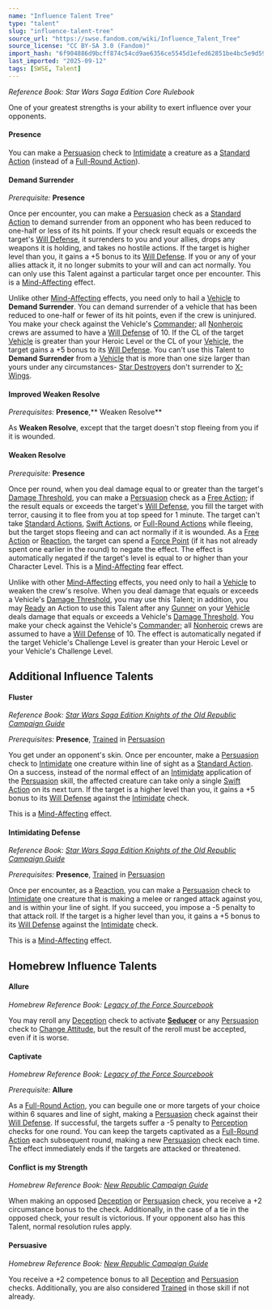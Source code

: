 ```yaml
---
name: "Influence Talent Tree"
type: "talent"
slug: "influence-talent-tree"
source_url: "https://swse.fandom.com/wiki/Influence_Talent_Tree"
source_license: "CC BY-SA 3.0 (Fandom)"
import_hash: "6f904886d9bcff874c54cd9ae6356ce5545d1efed62851be4bc5e9d59e3c5408"
last_imported: "2025-09-12"
tags: [SWSE, Talent]
---
```

*Reference Book: Star Wars Saga Edition Core Rulebook*

One of your greatest strengths is your ability to exert influence over your opponents.

#### **Presence**
You can make a [Persuasion](https://swse.fandom.com/wiki/Persuasion) check to [Intimidate](https://swse.fandom.com/wiki/Intimidate) a creature as a [Standard Action](https://swse.fandom.com/wiki/Standard_Action) (instead of a [Full-Round Action](https://swse.fandom.com/wiki/Full-Round_Action)).

#### **Demand Surrender**
*Prerequisite:* **Presence**

Once per encounter, you can make a [Persuasion](https://swse.fandom.com/wiki/Persuasion) check as a [Standard Action](https://swse.fandom.com/wiki/Standard_Action) to demand surrender from an opponent who has been reduced to one-half or less of its hit points. If your check result equals or exceeds the target's [Will Defense](https://swse.fandom.com/wiki/Will_Defense), it surrenders to you and your allies, drops any weapons it is holding, and takes no hostile actions. If the target is higher level than you, it gains a +5 bonus to its [Will Defense](https://swse.fandom.com/wiki/Will_Defense). If you or any of your allies attack it, it no longer submits to your will and can act normally. You can only use this Talent against a particular target once per encounter. This is a [Mind-Affecting](https://swse.fandom.com/wiki/Mind-Affecting) effect.

Unlike other [Mind-Affecting](https://swse.fandom.com/wiki/Mind-Affecting) effects, you need only to hail a [Vehicle](https://swse.fandom.com/wiki/Vehicle) to **Demand Surrender**. You can demand surrender of a vehicle that has been reduced to one-half or fewer of its hit points, even if the crew is uninjured. You make your check against the Vehicle's [Commander](https://swse.fandom.com/wiki/Commander); all [Nonheroic](https://swse.fandom.com/wiki/Nonheroic) crews are assumed to have a [Will Defense](https://swse.fandom.com/wiki/Will_Defense) of 10. If the CL of the target [Vehicle](https://swse.fandom.com/wiki/Vehicle) is greater than your Heroic Level or the CL of your [Vehicle](https://swse.fandom.com/wiki/Vehicle), the target gains a +5 bonus to its [Will Defense](https://swse.fandom.com/wiki/Will_Defense). You can't use this Talent to **Demand Surrender** from a [Vehicle](https://swse.fandom.com/wiki/Vehicle) that is more than one size larger than yours under any circumstances- [Star Destroyers](https://swse.fandom.com/wiki/Imperial_I-Class_Star_Destroyer) don't surrender to [X-Wings](https://swse.fandom.com/wiki/T-65B_X-Wing_Starfighter).

#### **Improved Weaken Resolve**
*Prerequisites:* **Presence**,** Weaken Resolve**

As **Weaken Resolve**, except that the target doesn't stop fleeing from you if it is wounded.

#### **Weaken Resolve**
*Prerequisite:* **Presence**

Once per round, when you deal damage equal to or greater than the target's [Damage Threshold](https://swse.fandom.com/wiki/Damage_Threshold), you can make a [Persuasion](https://swse.fandom.com/wiki/Persuasion) check as a [Free Action](https://swse.fandom.com/wiki/Free_Action); if the result equals or exceeds the target's [Will Defense](https://swse.fandom.com/wiki/Will_Defense), you fill the target with terror, causing it to flee from you at top speed for 1 minute. The target can't take [Standard Actions](https://swse.fandom.com/wiki/Standard_Actions), [Swift Actions](https://swse.fandom.com/wiki/Swift_Actions), or [Full-Round Actions](https://swse.fandom.com/wiki/Full-Round_Actions) while fleeing, but the target stops fleeing and can act normally if it is wounded. As a [Free Action](https://swse.fandom.com/wiki/Free_Action) or [Reaction](https://swse.fandom.com/wiki/Reaction), the target can spend a [Force Point](https://swse.fandom.com/wiki/Force_Point) (if it has not already spent one earlier in the round) to negate the effect. The effect is automatically negated if the target's level is equal to or higher than your Character Level. This is a [Mind-Affecting](https://swse.fandom.com/wiki/Mind-Affecting) fear effect.

Unlike with other [Mind-Affecting](https://swse.fandom.com/wiki/Mind-Affecting) effects, you need only to hail a [Vehicle](https://swse.fandom.com/wiki/Vehicle) to weaken the crew's resolve. When you deal damage that equals or exceeds a Vehicle's [Damage Threshold](https://swse.fandom.com/wiki/Damage_Threshold), you may use this Talent; in addition, you may [Ready](https://swse.fandom.com/wiki/Ready) an Action to use this Talent after any [Gunner](https://swse.fandom.com/wiki/Gunner) on your [Vehicle](https://swse.fandom.com/wiki/Vehicle) deals damage that equals or exceeds a Vehicle's [Damage Threshold](https://swse.fandom.com/wiki/Damage_Threshold). You make your check against the Vehicle's [Commander](https://swse.fandom.com/wiki/Commander); all [Nonheroic](https://swse.fandom.com/wiki/Nonheroic) crews are assumed to have a [Will Defense](https://swse.fandom.com/wiki/Will_Defense) of 10. The effect is automatically negated if the target Vehicle's Challenge Level is greater than your Heroic Level or your Vehicle's Challenge Level.

## Additional Influence Talents

#### **Fluster**
*Reference Book: [Star Wars Saga Edition Knights of the Old Republic Campaign Guide](https://swse.fandom.com/wiki/Star_Wars_Saga_Edition_Knights_of_the_Old_Republic_Campaign_Guide)*

*Prerequisites:* **Presence**, [Trained](https://swse.fandom.com/wiki/Trained) in [Persuasion](https://swse.fandom.com/wiki/Persuasion)

You get under an opponent's skin. Once per encounter, make a [Persuasion](https://swse.fandom.com/wiki/Persuasion) check to [Intimidate](https://swse.fandom.com/wiki/Intimidate) one creature within line of sight as a [Standard Action](https://swse.fandom.com/wiki/Standard_Action). On a success, instead of the normal effect of an [Intimidate](https://swse.fandom.com/wiki/Intimidate) application of the [Persuasion](https://swse.fandom.com/wiki/Persuasion) skill, the affected creature can take only a single [Swift Action](https://swse.fandom.com/wiki/Swift_Action) on its next turn. If the target is a higher level than you, it gains a +5 bonus to its [Will Defense](https://swse.fandom.com/wiki/Will_Defense) against the [Intimidate](https://swse.fandom.com/wiki/Intimidate) check.

This is a [Mind-Affecting](https://swse.fandom.com/wiki/Mind-Affecting) effect.

#### **Intimidating Defense**
*Reference Book: [Star Wars Saga Edition Knights of the Old Republic Campaign Guide](https://swse.fandom.com/wiki/Star_Wars_Saga_Edition_Knights_of_the_Old_Republic_Campaign_Guide)*

*Prerequisites:* **Presence**, [Trained](https://swse.fandom.com/wiki/Trained) in [Persuasion](https://swse.fandom.com/wiki/Persuasion)

Once per encounter, as a [Reaction](https://swse.fandom.com/wiki/Reaction), you can make a [Persuasion](https://swse.fandom.com/wiki/Persuasion) check to [Intimidate](https://swse.fandom.com/wiki/Intimidate) one creature that is making a melee or ranged attack against you, and is within your line of sight. If you succeed, you impose a -5 penalty to that attack roll. If the target is a higher level than you, it gains a +5 bonus to its [Will Defense](https://swse.fandom.com/wiki/Will_Defense) against the [Intimidate](https://swse.fandom.com/wiki/Intimidate) check.

This is a [Mind-Affecting](https://swse.fandom.com/wiki/Mind-Affecting) effect.

## Homebrew Influence Talents

#### **Allure**
*Homebrew Reference Book: [Legacy of the Force Sourcebook](https://swse.fandom.com/wiki/Legacy_of_the_Force_Sourcebook)*

You may reroll any [Deception](https://swse.fandom.com/wiki/Deception) check to activate **[Seducer](https://swse.fandom.com/wiki/Seducer)** or any [Persuasion](https://swse.fandom.com/wiki/Persuasion) check to [Change Attitude](https://swse.fandom.com/wiki/Change_Attitude), but the result of the reroll must be accepted, even if it is worse.

#### **Captivate**
*Homebrew Reference Book: [Legacy of the Force Sourcebook](https://swse.fandom.com/wiki/Legacy_of_the_Force_Sourcebook)*

*Prerequisite:* **Allure**

As a [Full-Round Action](https://swse.fandom.com/wiki/Full-Round_Action), you can beguile one or more targets of your choice within 6 squares and line of sight, making a [Persuasion](https://swse.fandom.com/wiki/Persuasion) check against their [Will Defense](https://swse.fandom.com/wiki/Will_Defense). If successful, the targets suffer a -5 penalty to [Perception](https://swse.fandom.com/wiki/Perception) checks for one round. You can keep the targets captivated as a [Full-Round Action](https://swse.fandom.com/wiki/Full-Round_Action) each subsequent round, making a new [Persuasion](https://swse.fandom.com/wiki/Persuasion) check each time. The effect immediately ends if the targets are attacked or threatened.

#### **Conflict is my Strength**
*Homebrew Reference Book: [New Republic Campaign Guide](https://swse.fandom.com/wiki/New_Republic_Campaign_Guide)*

When making an opposed [Deception](https://swse.fandom.com/wiki/Deception) or [Persuasion](https://swse.fandom.com/wiki/Persuasion) check, you receive a +2 circumstance bonus to the check. Additionally, in the case of a tie in the opposed check, your result is victorious. If your opponent also has this Talent, normal resolution rules apply.

#### **Persuasive**
*Homebrew Reference Book: [New Republic Campaign Guide](https://swse.fandom.com/wiki/New_Republic_Campaign_Guide)*

You receive a +2 competence bonus to all [Deception](https://swse.fandom.com/wiki/Deception) and [Persuasion](https://swse.fandom.com/wiki/Persuasion) checks. Additionally, you are also considered [Trained](https://swse.fandom.com/wiki/Trained) in those skill if not already.